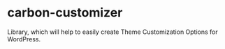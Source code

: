 carbon-customizer
=================

Library, which will help to easily create Theme Customization Options for WordPress.
